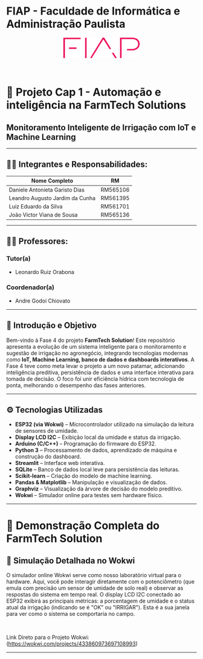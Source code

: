 # FIAP - Faculdade de Informática e Administração Paulista 

<p align="center">
<a href= "https://www.fiap.com.br/"><img src="assets/logo-fiap.png" alt="FIAP - Faculdade de Informática e Admnistração Paulista" border="0" width=40% height=40%></a>
</p>

<br>

# 🌿 Projeto Cap 1 - Automação e inteligência na FarmTech Solutions  
## Monitoramento Inteligente de Irrigação com IoT e Machine Learning

---

## 👨‍🎓 Integrantes e Responsabilidades:

| Nome Completo                     | RM        |
|----------------------------------|-----------|
| Daniele Antonieta Garisto Dias  | RM565106  |
| Leandro Augusto Jardim da Cunha | RM561395  |
| Luiz Eduardo da Silva           | RM561701  |
| João Victor Viana de Sousa      | RM565136  |

---

## 👩‍🏫 Professores:
### Tutor(a) 
- <a>Leonardo Ruiz Orabona</a>
### Coordenador(a)
- <a>Andre Godoi Chiovato</a>

---

## 🎯 Introdução e Objetivo

Bem-vindo à Fase 4 do projeto **FarmTech Solution**! Este repositório apresenta a evolução de um sistema inteligente para o monitoramento e sugestão de irrigação no agronegócio, integrando tecnologias modernas como **IoT, Machine Learning, banco de dados e dashboards interativos**.
A Fase 4 teve como meta levar o projeto a um novo patamar, adicionando inteligência preditiva, persistência de dados e uma interface interativa para tomada de decisão. O foco foi unir eficiência hídrica com tecnologia de ponta, melhorando o desempenho das fases anteriores.

---

## ⚙️ Tecnologias Utilizadas

- **ESP32 (via Wokwi)** – Microcontrolador utilizado na simulação da leitura de sensores de umidade.
- **Display LCD I2C** – Exibição local da umidade e status da irrigação.
- **Arduino (C/C++)** – Programação do firmware do ESP32.
- **Python 3** – Processamento de dados, aprendizado de máquina e construção do dashboard.
- **Streamlit** – Interface web interativa.
- **SQLite** – Banco de dados local leve para persistência das leituras.
- **Scikit-learn** – Criação do modelo de machine learning.
- **Pandas & Matplotlib** – Manipulação e visualização de dados.
- **Graphviz** – Visualização da árvore de decisão do modelo preditivo.
- **Wokwi** – Simulador online para testes sem hardware físico.

---

# 🧪 Demonstração Completa do FarmTech Solution

## 🔌 Simulação Detalhada no Wokwi
O simulador online Wokwi serve como nosso laboratório virtual para o hardware. Aqui, você pode interagir diretamente com o potenciômetro (que emula com precisão um sensor de umidade de solo real) e observar as respostas do sistema em tempo real. O display LCD I2C conectado ao ESP32 exibirá as principais métricas: a porcentagem de umidade e o status atual da irrigação (indicando se é "OK" ou "IRRIGAR"). Esta é a sua janela para ver como o sistema se comportaria no campo.

<br>

Link Direto para o Projeto Wokwi: (https://wokwi.com/projects/433860973697108993)

---


